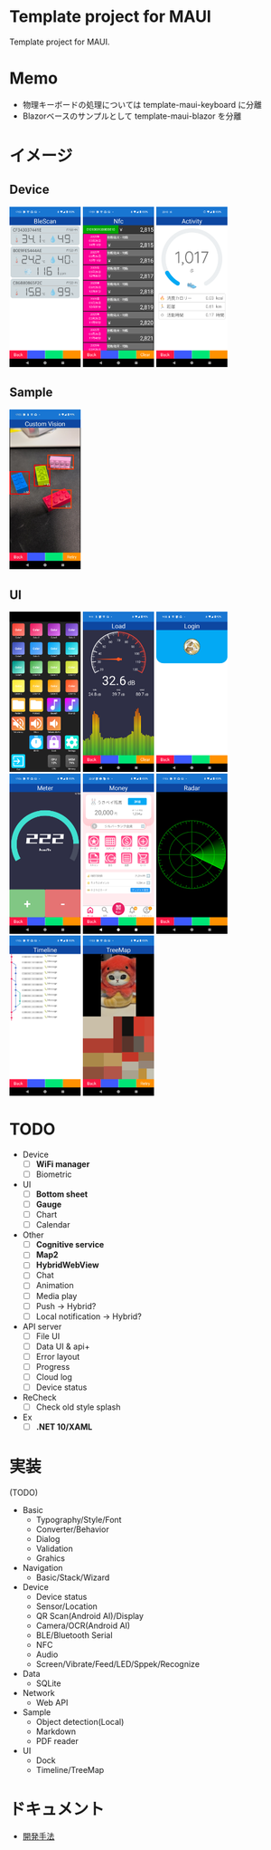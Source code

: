 # Template project for MAUI

Template project for MAUI.

# Memo

- 物理キーボードの処理については template-maui-keyboard に分離
- Blazorベースのサンプルとして template-maui-blazor を分離

# イメージ

## Device

<img width="25%" src="Document/Device_BLE.png" />
<img width="25%" src="Document/Device_NFC.png" />
<img width="25%" src="Document/Device_Activity.png" />

## Sample

<img width="25%" src="Document/Sample_CV.png" />

## UI

<img width="25%" src="Document/UI_Deck.png" />
<img width="25%" src="Document/UI_Load.png" />
<img width="25%" src="Document/UI_Login.png" />
<img width="25%" src="Document/UI_Meter.png" />
<img width="25%" src="Document/UI_Money.png" />
<img width="25%" src="Document/UI_Radar.png" />
<img width="25%" src="Document/UI_Timeline.png" />
<img width="25%" src="Document/UI_TreeMap.png" />

# TODO

- Device
  - [ ] **WiFi manager**
  - [ ] Biometric
- UI
  - [ ] **Bottom sheet**
  - [ ] **Gauge**
  - [ ] Chart
  - [ ] Calendar
- Other
  - [ ] **Cognitive service**
  - [ ] **Map2**
  - [ ] **HybridWebView**
  - [ ] Chat
  - [ ] Animation
  - [ ] Media play
  - [ ] Push -> Hybrid?
  - [ ] Local notification -> Hybrid?
- API server
  - [ ] File UI
  - [ ] Data UI & api+
  - [ ] Error layout
  - [ ] Progress
  - [ ] Cloud log
  - [ ] Device status
- ReCheck
  - [ ] Check old style splash
- Ex
  - [ ] **.NET 10/XAML**

# 実装

(TODO)

- Basic
  - Typography/Style/Font
  - Converter/Behavior
  - Dialog
  - Validation
  - Grahics
- Navigation
  - Basic/Stack/Wizard
- Device
  - Device status
  - Sensor/Location
  - QR Scan(Android AI)/Display
  - Camera/OCR(Android AI)
  - BLE/Bluetooth Serial
  - NFC
  - Audio
  - Screen/Vibrate/Feed/LED/Sppek/Recognize
- Data
  - SQLite
- Network
  - Web API
- Sample
  - Object detection(Local)
  - Markdown
  - PDF reader
- UI
  - Dock
  - Timeline/TreeMap

# ドキュメント

- [開発手法](Document/Development.md)
